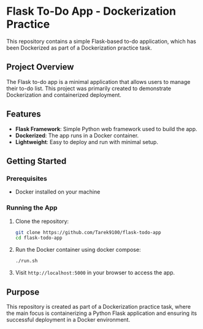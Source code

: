# Flask To-Do App - Dockerization Practice

This repository contains a simple Flask-based to-do application, which has been Dockerized as part of a Dockerization practice task.

## Project Overview

The Flask to-do app is a minimal application that allows users to manage their to-do list. This project was primarily created to demonstrate Dockerization and containerized deployment.

## Features

- **Flask Framework**: Simple Python web framework used to build the app.
- **Dockerized**: The app runs in a Docker container.
- **Lightweight**: Easy to deploy and run with minimal setup.

## Getting Started

### Prerequisites

- Docker installed on your machine

### Running the App

1. Clone the repository:
    ```bash
    git clone https://github.com/Tarek9100/flask-todo-app
    cd flask-todo-app
    ```

2. Run the Docker container using docker compose:
    ```bash
    ./run.sh
    ```

3. Visit `http://localhost:5000` in your browser to access the app.

## Purpose

This repository is created as part of a Dockerization practice task, where the main focus is containerizing a Python Flask application and ensuring its successful deployment in a Docker environment.



